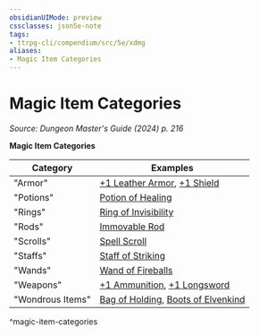 ```yaml
---
obsidianUIMode: preview
cssclasses: json5e-note
tags:
- ttrpg-cli/compendium/src/5e/xdmg
aliases:
- Magic Item Categories
---
```

# Magic Item Categories
*Source: Dungeon Master's Guide (2024) p. 216* 

**Magic Item Categories**

| Category | Examples |
|----------|----------|
| "Armor" | [+1 Leather Armor](Інструменти%20ДМ/CLI/items/1-armor-xdmg.md), [+1 Shield](Інструменти%20ДМ/CLI/items/1-shield-xdmg.md) |
| "Potions" | [Potion of Healing](Інструменти%20ДМ/CLI/items/potion-of-healing-xdmg.md) |
| "Rings" | [Ring of Invisibility](Інструменти%20ДМ/CLI/items/ring-of-invisibility-xdmg.md) |
| "Rods" | [Immovable Rod](Інструменти%20ДМ/CLI/items/immovable-rod-xdmg.md) |
| "Scrolls" | [Spell Scroll](Інструменти%20ДМ/CLI/items/spell-scroll-xdmg.md) |
| "Staffs" | [Staff of Striking](Інструменти%20ДМ/CLI/items/staff-of-striking-xdmg.md) |
| "Wands" | [Wand of Fireballs](Інструменти%20ДМ/CLI/items/wand-of-fireballs-xdmg.md) |
| "Weapons" | [+1 Ammunition](Інструменти%20ДМ/CLI/items/1-ammunition-xdmg.md), [+1 Longsword](Інструменти%20ДМ/CLI/items/1-weapon-xdmg.md) |
| "Wondrous Items" | [Bag of Holding](Інструменти%20ДМ/CLI/items/bag-of-holding-xdmg.md), [Boots of Elvenkind](Інструменти%20ДМ/CLI/items/boots-of-elvenkind-xdmg.md) |
^magic-item-categories